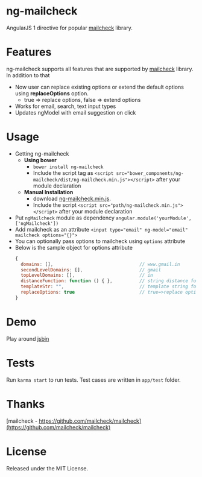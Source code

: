 # ng-mailcheck
AngularJS 1 directive for popular [mailcheck](https://github.com/mailcheck/mailcheck) library.

# Features
ng-mailcheck supports all features that are supported by [mailcheck](https://github.com/mailcheck/mailcheck) library. In addition to that 
* Now user can replace existing options or extend the default options using **replaceOptions** option.  
    * true => replace options, false => extend options     
* Works for email, search, text input types
* Updates ngModel with email suggestion on click

# Usage
* Getting ng-mailcheck
    * **Using bower**
        * `bower install ng-mailcheck`
        * Include the script tag as `<script src="bower_components/ng-mailcheck/dist/ng-mailcheck.min.js"></script>` after your module declaration
    * **Manual Installation**
        * download [ng-mailcheck.min.js](https://rawgit.com/gangadharjannu/ng-mailcheck/master/dist/ng-mailcheck.min.js).
        * Include the script `<script src="path/ng-mailcheck.min.js"></script>` after your module declaration
* Put `ngMailcheck` module as dependency `angular.module('yourModule', ['ngMailcheck'])`
* Add mailcheck as an attribute `<input type="email" ng-model="email" mailcheck options="{}">`
* You can optionally pass options to mailcheck using `options` attribute
* Below is the sample object for options attribute
    ```javascript 
    {
      domains: [],                                // www.gmail.in
      secondLevelDomains: [],                     // gmail
      topLevelDomains: [],                        // in
      distanceFunction: function () { },          // string distance function
      templateStr: "",                            // template string for email suggestion
      replaceOptions: true                        // true=>replace options, false=>concat options
    }
    ```  

# Demo
Play around [jsbin](http://jsbin.com/mebewud/edit?html,js,output) 

# Tests 
Run `karma start` to run tests.  Test cases are written in `app/test` folder.

# Thanks
[mailcheck - https://github.com/mailcheck/mailcheck](https://github.com/mailcheck/mailcheck)

# License
Released under the MIT License.